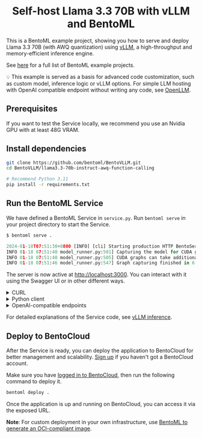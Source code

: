 <div align="center">
    <h1 align="center">Self-host Llama 3.3 70B with vLLM and BentoML</h1>
</div>

This is a BentoML example project, showing you how to serve and deploy Llama 3.3 70B (with AWQ quantization) using [vLLM](https://vllm.ai), a high-throughput and memory-efficient inference engine.

See [here](https://github.com/bentoml/BentoML/tree/main/examples) for a full list of BentoML example projects.

💡 This example is served as a basis for advanced code customization, such as custom model, inference logic or vLLM options. For simple LLM hosting with OpenAI compatible endpoint without writing any code, see [OpenLLM](https://github.com/bentoml/OpenLLM).


## Prerequisites

If you want to test the Service locally, we recommend you use an Nvidia GPU with at least 48G VRAM.

## Install dependencies

```bash
git clone https://github.com/bentoml/BentoVLLM.git
cd BentoVLLM/llama3.3-70b-instruct-awq-function-calling

# Recommend Python 3.11
pip install -r requirements.txt
```

## Run the BentoML Service

We have defined a BentoML Service in `service.py`. Run `bentoml serve` in your project directory to start the Service.

```python
$ bentoml serve .

2024-01-18T07:51:30+0800 [INFO] [cli] Starting production HTTP BentoServer from "service:VLLM" listening on http://localhost:3000 (Press CTRL+C to quit)
INFO 01-18 07:51:40 model_runner.py:501] Capturing the model for CUDA graphs. This may lead to unexpected consequences if the model is not static. To run the model in eager mode, set 'enforce_eager=True' or use '--enforce-eager' in the CLI.
INFO 01-18 07:51:40 model_runner.py:505] CUDA graphs can take additional 1~3 GiB memory per GPU. If you are running out of memory, consider decreasing `gpu_memory_utilization` or enforcing eager mode.
INFO 01-18 07:51:46 model_runner.py:547] Graph capturing finished in 6 secs.
```

The server is now active at [http://localhost:3000](http://localhost:3000/). You can interact with it using the Swagger UI or in other different ways.

<details>

<summary>CURL</summary>

```bash
curl -X 'POST' \
  'http://localhost:3000/generate' \
  -H 'accept: text/event-stream' \
  -H 'Content-Type: application/json' \
  -d '{
  "prompt": "Explain superconductors like I'\''m five years old",
  "tokens": null
}'
```

</details>

<details>

<summary>Python client</summary>

```python
import bentoml

with bentoml.SyncHTTPClient("http://localhost:3000") as client:
    response_generator = client.generate(
        prompt="Explain superconductors like I'm five years old",
        tokens=None
    )
    for response in response_generator:
        print(response)
```

</details>

<details>

<summary>OpenAI-compatible endpoints</summary>

This Service uses the `@openai_endpoints` decorator to set up OpenAI-compatible endpoints (`chat/completions` and `completions`). This means your client can interact with the backend Service (in this case, the VLLM class) as if they were communicating directly with OpenAI's API. This [utility](bentovllm_openai/) does not affect your BentoML Service code, and you can use it for other LLMs as well.

```python
from openai import OpenAI

client = OpenAI(base_url='http://localhost:3000/v1', api_key='na')

# Use the following func to get the available models
client.models.list()

chat_completion = client.chat.completions.create(
    model="casperhansen/llama-3.3-70b-instruct-awq",
    messages=[
        {
            "role": "user",
            "content": "Explain superconductors like I'm five years old"
        }
    ],
    stream=True,
	stop=["<|eot_id|>", "<|end_of_text|>"],
)
for chunk in chat_completion:
    # Extract and print the content of the model's reply
    print(chunk.choices[0].delta.content or "", end="")
```

These OpenAI-compatible endpoints also support [vLLM extra parameters](https://docs.vllm.ai/en/latest/serving/openai_compatible_server.html#extra-parameters). For example, you can force the chat completion output a JSON object by using the `guided_json` parameters:

```python
from openai import OpenAI

client = OpenAI(base_url='http://localhost:3000/v1', api_key='na')

# Use the following func to get the available models
client.models.list()

json_schema = {
    "type": "object",
    "properties": {
        "city": {"type": "string"}
    }
}

chat_completion = client.chat.completions.create(
    model="casperhansen/llama-3.3-70b-instruct-awq",
    messages=[
        {
            "role": "user",
            "content": "What is the capital of France?"
        }
    ],
    extra_body=dict(guided_json=json_schema),
)
print(chat_completion.choices[0].message.content)  # will return something like: {"city": "Paris"}
```

The OpenAI-compatible chat endpoint also support auto function calling. To test, run the `test_tool.py` as:

```bash
$ MESSAGE="What's the weather tomorrow in London?" python test_tool.py

ChatCompletion(id='chat-4fca9bc289f0412796a2b3356d5b6fc2', choices=[Choice(finish_reason='tool_calls', index=0, logprobs=None, message=ChatCompletionMessage(content=None, refusal=None, role='assistant', audio=None, function_call=None, tool_calls=[ChatCompletionMessageToolCall(id='chatcmpl-tool-289dc778b6e74ad3a690ba1569509eac', function=Function(arguments='{"location": "London", "format": "celsius", "num_days": "2"}', name='get_n_day_weather_forecast'), type='function')]), stop_reason=128008)], created=1730153141, model='casperhansen/llama-3.3-70b-instruct-awq', object='chat.completion', service_tier=None, system_fingerprint=None, usage=CompletionUsage(completion_tokens=35, prompt_tokens=317, total_tokens=352, completion_tokens_details=None, prompt_tokens_details=None), prompt_logprobs=None)

$ MESSAGE="Hi!" python test_tool.py

ChatCompletion(id='chat-fa15164af4a74a929835048bde04118d', choices=[Choice(finish_reason='stop', index=0, logprobs=None, message=ChatCompletionMessage(content='I need more information to provide a function call. Can you please provide the location, format, and number of days for which you would like to get the weather forecast?', refusal=None, role='assistant', audio=None, function_call=None, tool_calls=[]), stop_reason=None)], created=1730153182, model='casperhansen/llama-3.3-70b-instruct-awq', object='chat.completion', service_tier=None, system_fingerprint=None, usage=CompletionUsage(completion_tokens=35, prompt_tokens=310, total_tokens=345, completion_tokens_details=None, prompt_tokens_details=None), prompt_logprobs=None)
```

All supported extra parameters are listed in [vLLM documentation](https://docs.vllm.ai/en/latest/serving/openai_compatible_server.html#extra-parameters).

**Note**: If your Service is deployed with [protected endpoints on BentoCloud](https://docs.bentoml.com/en/latest/bentocloud/how-tos/manage-access-token.html#access-protected-deployments), you need to set the environment variable `OPENAI_API_KEY` to your BentoCloud API key first.

```bash
export OPENAI_API_KEY={YOUR_BENTOCLOUD_API_TOKEN}
```

You can then use the following line to replace the client in the above code snippet. Refer to [Obtain the endpoint URL](https://docs.bentoml.com/en/latest/bentocloud/how-tos/call-deployment-endpoints.html#obtain-the-endpoint-url) to retrieve the endpoint URL.

```python
client = OpenAI(base_url='your_bentocloud_deployment_endpoint_url/v1')
```

</details>

For detailed explanations of the Service code, see [vLLM inference](https://docs.bentoml.org/en/latest/use-cases/large-language-models/vllm.html).

## Deploy to BentoCloud

After the Service is ready, you can deploy the application to BentoCloud for better management and scalability. [Sign up](https://www.bentoml.com/) if you haven't got a BentoCloud account.

Make sure you have [logged in to BentoCloud](https://docs.bentoml.com/en/latest/bentocloud/how-tos/manage-access-token.html), then run the following command to deploy it.

```bash
bentoml deploy .
```

Once the application is up and running on BentoCloud, you can access it via the exposed URL.

**Note**: For custom deployment in your own infrastructure, use [BentoML to generate an OCI-compliant image](https://docs.bentoml.com/en/latest/guides/containerization.html).
